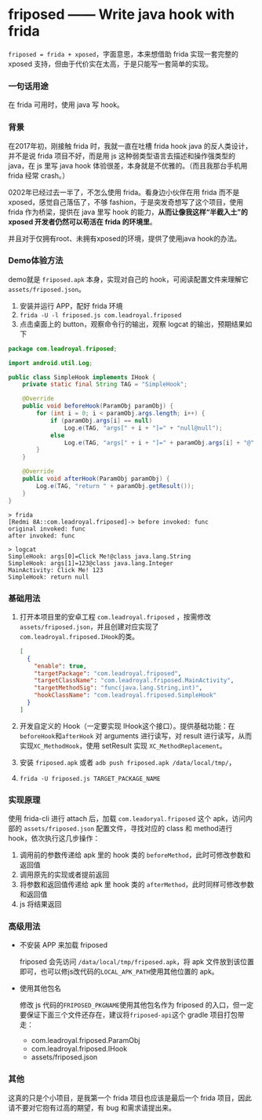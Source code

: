 # friposed —— Write java hook with frida

`friposed = frida + xposed`，字面意思，本来想借助 frida 实现一套完整的 xposed 支持，但由于代价实在太高，于是只能写一套简单的实现。

### 一句话用途

在 frida 可用时，使用 java 写 hook。 

### 背景

在2017年初，刚接触 frida 时，我就一直在吐槽 frida hook java 的反人类设计，并不是说 frida 项目不好，而是用 js 这种弱类型语言去描述和操作强类型的 java，在 js 里写 java hook 体验很差，本身就是不优雅的。（而且我那台手机用 frida 经常 crash。）

0202年已经过去一半了，不怎么使用 frida。看身边小伙伴在用 frida 而不是 xposed，感觉自己落伍了，不够 fashion，于是突发奇想写了这个项目，使用 frida 作为桥梁，提供在 java 里写 hook 的能力，**从而让像我这样“半截入土”的 xposed 开发者仍然可以苟活在 frida 的环境里**。

并且对于仅拥有root、未拥有xposed的环境，提供了使用java hook的办法。

### Demo体验方法

demo就是 `friposed.apk` 本身，实现对自己的 hook，可阅读配置文件来理解它`assets/friposed.json`。

1. 安装并运行 APP，配好 frida 环境
2. `frida -U -l friposed.js com.leadroyal.friposed`
3. 点击桌面上的 button，观察命令行的输出，观察 logcat 的输出，预期结果如下

```java
package com.leadroyal.friposed;

import android.util.Log;

public class SimpleHook implements IHook {
    private static final String TAG = "SimpleHook";

    @Override
    public void beforeHook(ParamObj paramObj) {
        for (int i = 0; i < paramObj.args.length; i++) {
            if (paramObj.args[i] == null)
                Log.e(TAG, "args[" + i + "]=" + "null@null");
            else
                Log.e(TAG, "args[" + i + "]=" + paramObj.args[i] + "@" + paramObj.args[i].getClass());
        }
    }

    @Override
    public void afterHook(ParamObj paramObj) {
        Log.e(TAG, "return " + paramObj.getResult());
    }
}

```

```
> frida
[Redmi 8A::com.leadroyal.friposed]-> before invoked: func
original invoked: func
after invoked: func

> logcat
SimpleHook: args[0]=Click Me!@class java.lang.String
SimpleHook: args[1]=123@class java.lang.Integer
MainActivity: Click Me!	123
SimpleHook: return null
```

### 基础用法

1. 打开本项目里的安卓工程 `com.leadroyal.friposed` ，按需修改 `assets/friposed.json`，并且创建对应实现了 `com.leadroyal.friposed.IHook`的类。

    ```json
    [
      {
        "enable": true,
        "targetPackage": "com.leadroyal.friposed",
        "targetClassName": "com.leadroyal.friposed.MainActivity",
        "targetMethodSig": "func(java.lang.String,int)",
        "hookClassName": "com.leadroyal.friposed.SimpleHook"
      }
    ]
    ```

2. 开发自定义的 Hook（一定要实现 IHook这个接口）。提供基础功能：在`beforeHook`和`afterHook` 对 arguments 进行读写，对 result 进行读写，从而实现`XC_MethodHook`，使用 setResult 实现 `XC_MethodReplacement`。
3. 安装 `friposed.apk` 或者 `adb push friposed.apk /data/local/tmp/`，
4. `frida -U friposed.js TARGET_PACKAGE_NAME`

### 实现原理

使用 frida-cli 进行 attach 后，加载 `com.leadoryal.friposed` 这个 apk，访问内部的 `assets/friposed.json` 配置文件，寻找对应的 class 和 method进行 hook，依次执行这几步操作：

1. 调用前的参数传递给 apk 里的 hook 类的 `beforeMethod`，此时可修改参数和返回值
2. 调用原先的实现或者提前返回
3. 将参数和返回值传递给 apk 里 hook 类的 `afterMethod`，此时同样可修改参数和返回值
4. js 将结果返回

### 高级用法

- 不安装 APP 来加载 friposed

	friposed 会先访问 `/data/local/tmp/friposed.apk`，将 apk 文件放到该位置即可，也可以修js改代码的`LOCAL_APK_PATH`使用其他位置的 apk。

- 使用其他包名

	修改 js 代码的`FRIPOSED_PKGNAME`使用其他包名作为 friposed 的入口，但一定要保证下面三个文件还存在，建议将`friposed-api`这个 gradle 项目打包带走：
	- com.leadroyal.friposed.ParamObj
	- com.leadroyal.friposed.IHook
	- assets/friposed.json


### 其他

这真的只是个小项目，是我第一个 frida 项目也应该是最后一个 frida 项目，因此请不要对它抱有过高的期望，有 bug 和需求请提出来。